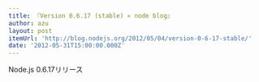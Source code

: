 ```yaml
---
title: 『Version 0.6.17 (stable) « node blog』
author: azu
layout: post
itemUrl: 'http://blog.nodejs.org/2012/05/04/version-0-6-17-stable/'
date: '2012-05-31T15:00:00.000Z'
---
```

Node.js 0.6.17リリース
